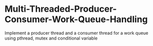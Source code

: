 # Multi-Threaded-Producer-Consumer-Work-Queue-Handling
Implement a producer thread and a consumer thread for a work queue using pthread, mutex and conditional variable
